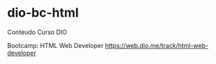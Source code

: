 # dio-bc-html
 Conteudo Curso DIO

Bootcamp: HTML Web Developer
https://web.dio.me/track/html-web-developer